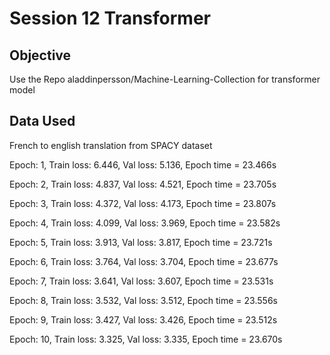 # Session 12 Transformer

## Objective

Use the Repo aladdinpersson/Machine-Learning-Collection for transformer model

## Data Used
French to english translation from SPACY dataset

Epoch: 1, Train loss: 6.446, Val loss: 5.136, Epoch time = 23.466s

Epoch: 2, Train loss: 4.837, Val loss: 4.521, Epoch time = 23.705s

Epoch: 3, Train loss: 4.372, Val loss: 4.173, Epoch time = 23.807s

Epoch: 4, Train loss: 4.099, Val loss: 3.969, Epoch time = 23.582s

Epoch: 5, Train loss: 3.913, Val loss: 3.817, Epoch time = 23.721s

Epoch: 6, Train loss: 3.764, Val loss: 3.704, Epoch time = 23.677s

Epoch: 7, Train loss: 3.641, Val loss: 3.607, Epoch time = 23.531s

Epoch: 8, Train loss: 3.532, Val loss: 3.512, Epoch time = 23.556s

Epoch: 9, Train loss: 3.427, Val loss: 3.426, Epoch time = 23.512s

Epoch: 10, Train loss: 3.325, Val loss: 3.335, Epoch time = 23.670s

